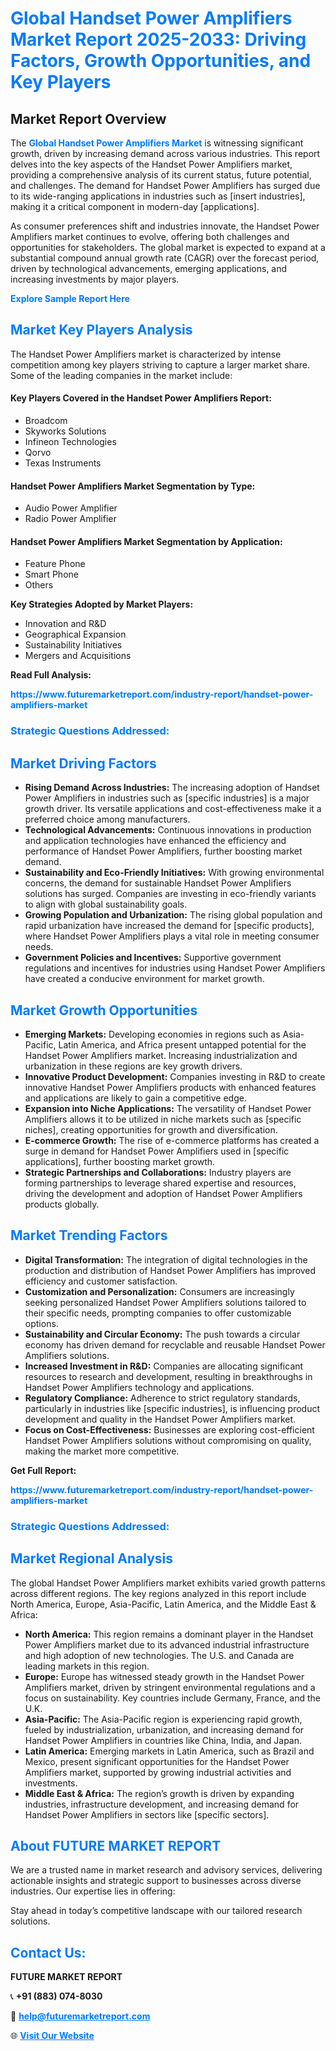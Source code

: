 <h1 style="color: #007BFF;">Global Handset Power Amplifiers Market Report 2025-2033: Driving Factors, Growth Opportunities, and Key Players</h1>

<section id="overview">
<h2>Market Report Overview</h2>
<p>The <a href="https://www.futuremarketreport.com/industry-report/handset-power-amplifiers-market" style="color: #007BFF; text-decoration: none;"><strong>Global Handset Power Amplifiers Market</strong></a> is witnessing significant growth, driven by increasing demand across various industries. This report delves into the key aspects of the Handset Power Amplifiers market, providing a comprehensive analysis of its current status, future potential, and challenges. The demand for Handset Power Amplifiers has surged due to its wide-ranging applications in industries such as [insert industries], making it a critical component in modern-day [applications].</p>
<p>As consumer preferences shift and industries innovate, the Handset Power Amplifiers market continues to evolve, offering both challenges and opportunities for stakeholders. The global market is expected to expand at a substantial compound annual growth rate (CAGR) over the forecast period, driven by technological advancements, emerging applications, and increasing investments by major players.</p>
</section>

<section id="overview">
<p><a href="https://www.futuremarketreport.com/request-sample/reportId=76414" style="color: #007BFF; text-decoration: none;"><strong>Explore Sample Report Here</strong></a></p>
</section>

<section id="key-players">
<h2 style="color: #007BFF;">Market Key Players Analysis</h2>
<p>The Handset Power Amplifiers market is characterized by intense competition among key players striving to capture a larger market share. Some of the leading companies in the market include:</p>
<h4>Key Players Covered in the Handset Power Amplifiers Report:</h4>
<ul><li>Broadcom</li><li>Skyworks Solutions</li><li>Infineon Technologies</li><li>Qorvo</li><li>Texas Instruments</li></ul>
<h4>Handset Power Amplifiers Market Segmentation by Type:</h4>
<ul><li>Audio Power Amplifier</li><li>Radio Power Amplifier</li></ul>

<h4>Handset Power Amplifiers Market Segmentation by Application:</h4>
<ul><li>Feature Phone</li><li>Smart Phone</li><li>Others</li></ul>
<p><strong>Key Strategies Adopted by Market Players:</strong></p>
<ul>
<li>Innovation and R&D</li>
<li>Geographical Expansion</li>
<li>Sustainability Initiatives</li>
<li>Mergers and Acquisitions</li>
</ul>
</section>

<section>
<p><strong>Read Full Analysis: </strong></p><a href="https://www.futuremarketreport.com/industry-report/handset-power-amplifiers-market" style="color: #007BFF; text-decoration: none;"><strong>https://www.futuremarketreport.com/industry-report/handset-power-amplifiers-market</strong></a>
<h3 style="color: #007BFF;">Strategic Questions Addressed:</h3>
</section>

<section id="driving-factors">
<h2 style="color: #007BFF;">Market Driving Factors</h2>
<ul>
<li><strong>Rising Demand Across Industries:</strong> The increasing adoption of Handset Power Amplifiers in industries such as [specific industries] is a major growth driver. Its versatile applications and cost-effectiveness make it a preferred choice among manufacturers.</li>
<li><strong>Technological Advancements:</strong> Continuous innovations in production and application technologies have enhanced the efficiency and performance of Handset Power Amplifiers, further boosting market demand.</li>
<li><strong>Sustainability and Eco-Friendly Initiatives:</strong> With growing environmental concerns, the demand for sustainable Handset Power Amplifiers solutions has surged. Companies are investing in eco-friendly variants to align with global sustainability goals.</li>
<li><strong>Growing Population and Urbanization:</strong> The rising global population and rapid urbanization have increased the demand for [specific products], where Handset Power Amplifiers plays a vital role in meeting consumer needs.</li>
<li><strong>Government Policies and Incentives:</strong> Supportive government regulations and incentives for industries using Handset Power Amplifiers have created a conducive environment for market growth.</li>
</ul>
</section>

<section id="growth-opportunities">
<h2 style="color: #007BFF;">Market Growth Opportunities</h2>
<ul>
<li><strong>Emerging Markets:</strong> Developing economies in regions such as Asia-Pacific, Latin America, and Africa present untapped potential for the Handset Power Amplifiers market. Increasing industrialization and urbanization in these regions are key growth drivers.</li>
<li><strong>Innovative Product Development:</strong> Companies investing in R&D to create innovative Handset Power Amplifiers products with enhanced features and applications are likely to gain a competitive edge.</li>
<li><strong>Expansion into Niche Applications:</strong> The versatility of Handset Power Amplifiers allows it to be utilized in niche markets such as [specific niches], creating opportunities for growth and diversification.</li>
<li><strong>E-commerce Growth:</strong> The rise of e-commerce platforms has created a surge in demand for Handset Power Amplifiers used in [specific applications], further boosting market growth.</li>
<li><strong>Strategic Partnerships and Collaborations:</strong> Industry players are forming partnerships to leverage shared expertise and resources, driving the development and adoption of Handset Power Amplifiers products globally.</li>
</ul>
</section>

<section id="trending-factors">
<h2 style="color: #007BFF;">Market Trending Factors</h2>
<ul>
<li><strong>Digital Transformation:</strong> The integration of digital technologies in the production and distribution of Handset Power Amplifiers has improved efficiency and customer satisfaction.</li>
<li><strong>Customization and Personalization:</strong> Consumers are increasingly seeking personalized Handset Power Amplifiers solutions tailored to their specific needs, prompting companies to offer customizable options.</li>
<li><strong>Sustainability and Circular Economy:</strong> The push towards a circular economy has driven demand for recyclable and reusable Handset Power Amplifiers solutions.</li>
<li><strong>Increased Investment in R&D:</strong> Companies are allocating significant resources to research and development, resulting in breakthroughs in Handset Power Amplifiers technology and applications.</li>
<li><strong>Regulatory Compliance:</strong> Adherence to strict regulatory standards, particularly in industries like [specific industries], is influencing product development and quality in the Handset Power Amplifiers market.</li>
<li><strong>Focus on Cost-Effectiveness:</strong> Businesses are exploring cost-efficient Handset Power Amplifiers solutions without compromising on quality, making the market more competitive.</li>
</ul>
</section>

<section>
<p><strong>Get Full Report: </strong></p><a href="https://www.futuremarketreport.com/industry-report/handset-power-amplifiers-market" style="color: #007BFF; text-decoration: none;"><strong>https://www.futuremarketreport.com/industry-report/handset-power-amplifiers-market</strong></a>
<h3 style="color: #007BFF;">Strategic Questions Addressed:</h3>
</section>


<section id="regional-analysis">
<h2 style="color: #007BFF;">Market Regional Analysis</h2>
<p>The global Handset Power Amplifiers market exhibits varied growth patterns across different regions. The key regions analyzed in this report include North America, Europe, Asia-Pacific, Latin America, and the Middle East & Africa:</p>
<ul>
<li><strong>North America:</strong> This region remains a dominant player in the Handset Power Amplifiers market due to its advanced industrial infrastructure and high adoption of new technologies. The U.S. and Canada are leading markets in this region.</li>
<li><strong>Europe:</strong> Europe has witnessed steady growth in the Handset Power Amplifiers market, driven by stringent environmental regulations and a focus on sustainability. Key countries include Germany, France, and the U.K.</li>
<li><strong>Asia-Pacific:</strong> The Asia-Pacific region is experiencing rapid growth, fueled by industrialization, urbanization, and increasing demand for Handset Power Amplifiers in countries like China, India, and Japan.</li>
<li><strong>Latin America:</strong> Emerging markets in Latin America, such as Brazil and Mexico, present significant opportunities for the Handset Power Amplifiers market, supported by growing industrial activities and investments.</li>
<li><strong>Middle East & Africa:</strong> The region’s growth is driven by expanding industries, infrastructure development, and increasing demand for Handset Power Amplifiers in sectors like [specific sectors].</li>
</ul>
</section>

<footer>
<h2 style="color: #007BFF;">About FUTURE MARKET REPORT</h2>
<p>We are a trusted name in market research and advisory services, delivering actionable insights and strategic support to businesses across diverse industries. Our expertise lies in offering:</p>

<p>Stay ahead in today’s competitive landscape with our tailored research solutions.</p>

<h2 style="color: #007BFF;">Contact Us:</h2>
<p><strong>FUTURE MARKET REPORT</strong></p>
<p>📞 <strong>+91 (883) 074-8030</strong></p>
<p>📧 <strong><a href="mailto:help@futuremarketreport.com" style="color: #007BFF;">help@futuremarketreport.com</a></strong></p>
<p>🌐 <strong><a href="https://www.futuremarketreport.com/" style="color: #007BFF;">Visit Our Website</a></strong></p>
</footer>